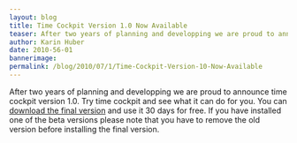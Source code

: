 ```yaml
---
layout: blog
title: Time Cockpit Version 1.0 Now Available
teaser: After two years of planning and developping we are proud to announce time cockpit version 1.0. Try time cockpit and see what it can do for you. You can download the final version and use it 30 days for free. If you have installed one of the beta versions please note that you have to remove the old version before installing the final version.
author: Karin Huber
date: 2010-56-01
bannerimage: 
permalink: /blog/2010/07/1/Time-Cockpit-Version-10-Now-Available
---
```


<p xmlns="http://www.w3.org/1999/xhtml">After two years of planning and developping we are proud to announce time cockpit version 1.0. Try time cockpit and see what it can do for you. You can <a href="{{site.baseurl}}/create-trial-account/">download the final version</a> and use it 30 days for free. If you have installed one of the beta versions please note that you have to remove the old version before installing the final version.</p>
